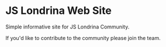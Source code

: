 # JS Londrina Web Site

Simple informative site for JS Londrina Community.

If you'd like to contribute to the community please join the team.
